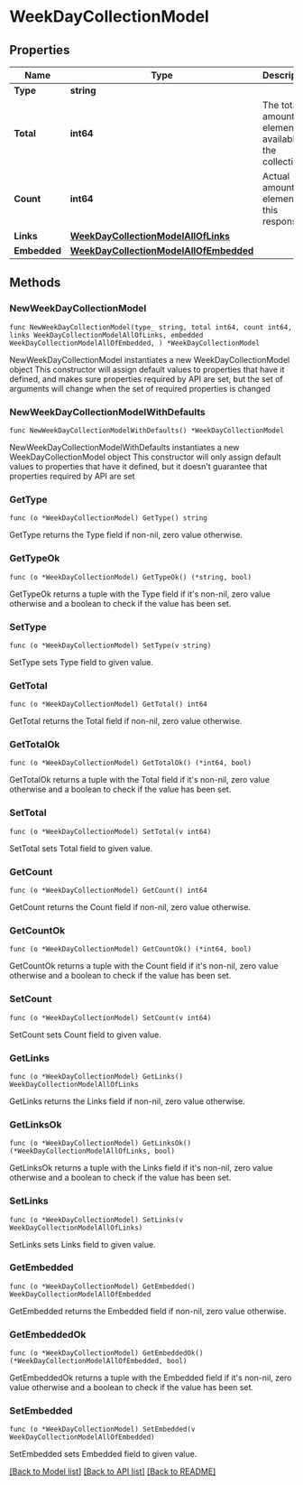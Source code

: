 # WeekDayCollectionModel

## Properties

Name | Type | Description | Notes
------------ | ------------- | ------------- | -------------
**Type** | **string** |  | 
**Total** | **int64** | The total amount of elements available in the collection. | 
**Count** | **int64** | Actual amount of elements in this response. | 
**Links** | [**WeekDayCollectionModelAllOfLinks**](WeekDayCollectionModelAllOfLinks.md) |  | 
**Embedded** | [**WeekDayCollectionModelAllOfEmbedded**](WeekDayCollectionModelAllOfEmbedded.md) |  | 

## Methods

### NewWeekDayCollectionModel

`func NewWeekDayCollectionModel(type_ string, total int64, count int64, links WeekDayCollectionModelAllOfLinks, embedded WeekDayCollectionModelAllOfEmbedded, ) *WeekDayCollectionModel`

NewWeekDayCollectionModel instantiates a new WeekDayCollectionModel object
This constructor will assign default values to properties that have it defined,
and makes sure properties required by API are set, but the set of arguments
will change when the set of required properties is changed

### NewWeekDayCollectionModelWithDefaults

`func NewWeekDayCollectionModelWithDefaults() *WeekDayCollectionModel`

NewWeekDayCollectionModelWithDefaults instantiates a new WeekDayCollectionModel object
This constructor will only assign default values to properties that have it defined,
but it doesn't guarantee that properties required by API are set

### GetType

`func (o *WeekDayCollectionModel) GetType() string`

GetType returns the Type field if non-nil, zero value otherwise.

### GetTypeOk

`func (o *WeekDayCollectionModel) GetTypeOk() (*string, bool)`

GetTypeOk returns a tuple with the Type field if it's non-nil, zero value otherwise
and a boolean to check if the value has been set.

### SetType

`func (o *WeekDayCollectionModel) SetType(v string)`

SetType sets Type field to given value.


### GetTotal

`func (o *WeekDayCollectionModel) GetTotal() int64`

GetTotal returns the Total field if non-nil, zero value otherwise.

### GetTotalOk

`func (o *WeekDayCollectionModel) GetTotalOk() (*int64, bool)`

GetTotalOk returns a tuple with the Total field if it's non-nil, zero value otherwise
and a boolean to check if the value has been set.

### SetTotal

`func (o *WeekDayCollectionModel) SetTotal(v int64)`

SetTotal sets Total field to given value.


### GetCount

`func (o *WeekDayCollectionModel) GetCount() int64`

GetCount returns the Count field if non-nil, zero value otherwise.

### GetCountOk

`func (o *WeekDayCollectionModel) GetCountOk() (*int64, bool)`

GetCountOk returns a tuple with the Count field if it's non-nil, zero value otherwise
and a boolean to check if the value has been set.

### SetCount

`func (o *WeekDayCollectionModel) SetCount(v int64)`

SetCount sets Count field to given value.


### GetLinks

`func (o *WeekDayCollectionModel) GetLinks() WeekDayCollectionModelAllOfLinks`

GetLinks returns the Links field if non-nil, zero value otherwise.

### GetLinksOk

`func (o *WeekDayCollectionModel) GetLinksOk() (*WeekDayCollectionModelAllOfLinks, bool)`

GetLinksOk returns a tuple with the Links field if it's non-nil, zero value otherwise
and a boolean to check if the value has been set.

### SetLinks

`func (o *WeekDayCollectionModel) SetLinks(v WeekDayCollectionModelAllOfLinks)`

SetLinks sets Links field to given value.


### GetEmbedded

`func (o *WeekDayCollectionModel) GetEmbedded() WeekDayCollectionModelAllOfEmbedded`

GetEmbedded returns the Embedded field if non-nil, zero value otherwise.

### GetEmbeddedOk

`func (o *WeekDayCollectionModel) GetEmbeddedOk() (*WeekDayCollectionModelAllOfEmbedded, bool)`

GetEmbeddedOk returns a tuple with the Embedded field if it's non-nil, zero value otherwise
and a boolean to check if the value has been set.

### SetEmbedded

`func (o *WeekDayCollectionModel) SetEmbedded(v WeekDayCollectionModelAllOfEmbedded)`

SetEmbedded sets Embedded field to given value.



[[Back to Model list]](../README.md#documentation-for-models) [[Back to API list]](../README.md#documentation-for-api-endpoints) [[Back to README]](../README.md)


